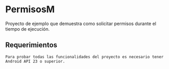 # PermisosM

Proyecto de ejemplo que demuestra como solicitar permisos durante el tiempo de ejecución.

## Requerimientos

```
Para probar todas las funcionalidades del proyecto es necesario tener Android API 23 o superior.
```